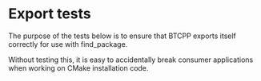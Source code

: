 # Export tests

The purpose of the tests below is to ensure that BTCPP exports itself correctly for use with find_package.

Without testing this, it is easy to accidentally break consumer applications when working on CMake installation code.
